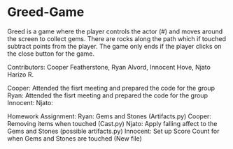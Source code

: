 # Greed-Game

Greed is a game where the player controls the actor (#) and moves around the screen to collect gems. There are rocks along the path which if touched subtract points from the player. The game only ends if the player clicks on the close button for the game.

Contributors: Cooper Featherstone, Ryan Alvord, Innocent Hove, Njato Harizo R.

Cooper: Attended the fisrt meeting and prepared the code for the group
Ryan: Attended the fisrt meeting and prepared the code for the group
Innocent:
Njato:


Homework Assignment:
Ryan: Gems and Stones (Artifacts.py)
Cooper: Removing items when touched (Cast.py)
Njato: Apply falling affect to the Gems and Stones (possible artifacts.py)
Innocent: Set up Score Count for when Gems and Stones are touched (New file)
